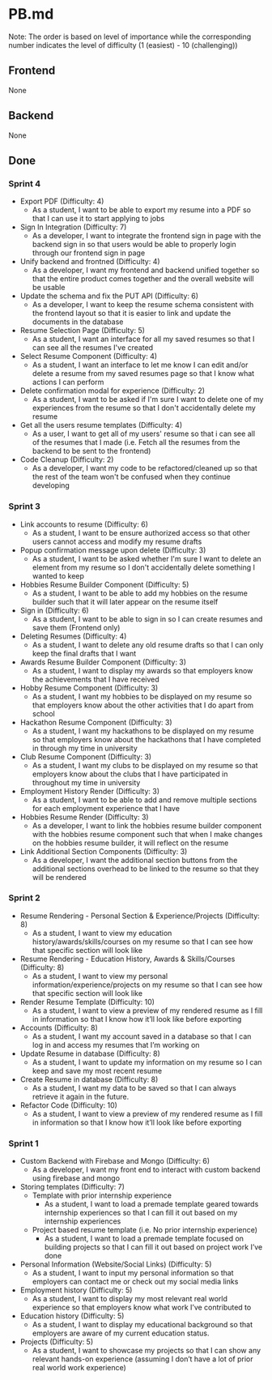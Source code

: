 # PB.md
Note: The order is based on level of importance while the corresponding number indicates the level of difficulty (1 (easiest) - 10 (challenging))

## Frontend
None
    
## Backend
None

## Done
### Sprint 4
- Export PDF (Difficulty: 4)
    - As a student, I want to be able to export my resume into a PDF so that I can use it to start applying to jobs
- Sign In Integration (Difficulty: 7)
    - As a developer, I want to integrate the frontend sign in page with the backend sign in so that users would be able to properly login through our frontend sign in page 
- Unify backend and frontned (Difficulty: 4)
    - As a developer, I want my frontend and backend unified together so that the entire product comes together and the overall website will be usable
- Update the schema and fix the PUT API (Difficulty: 6)
    - As a developer, I want to keep the resume schema consistent with the frontend layout so that it is easier to link and update the documents in the database
- Resume Selection Page (Difficulty: 5)
    - As a student, I want an interface for all my saved resumes so that I can see all the resumes I've created
- Select Resume Component (Difficulty: 4)
    - As a student, I want an interface to let me know I can edit and/or delete a resume from my saved resumes page so that I know what actions I can perform
- Delete confirmation modal for experience (Difficulty: 2)
    - As a student, I want to be asked if I'm sure I want to delete one of my experiences from the resume so that I don't accidentally delete my resume
- Get all the users resume templates (Difficulty: 4)
    - As a user, I want to get all of my users' resume so that i can see all of the resumes that I made (i.e. Fetch all the resumes from the backend to be sent to the frontend)
- Code Cleanup (Difficulty: 2)
    - As a developer, I want my code to be refactored/cleaned up so that the rest of the team won't be confused when they continue developing

### Sprint 3
- Link accounts to resume (Difficulty: 6)
    - As a student, I want to be ensure authorized access so that other users cannot access and modify my resume drafts
- Popup confirmation message upon delete (Difficulty: 3)
    - As a student, I want to be asked whether I'm sure I want to delete an element from my resume so I don't accidentally delete something I wanted to keep
- Hobbies Resume Builder Component (Difficulty: 5)
    - As a student, I want to be able to add my hobbies on the resume builder such that it will later appear on the resume itself
- Sign in (Difficulty: 6)
    - As a student, I want to be able to sign in so I can create resumes and save them (Frontend only)
- Deleting Resumes (Difficulty: 4)
    - As a student, I want to delete any old resume drafts so that I can only keep the final drafts that I want
- Awards Resume Builder Component (Difficulty: 3)
    - As a student, I want to display my awards so that employers know the achievements that I have received
- Hobby Resume Component (Difficulty: 3)
    - As a student, I want my hobbies to be displayed on my resume so that employers know about the other activities that I do apart from school
- Hackathon Resume Component (Difficulty: 3)
    - As a student, I want my hackathons to be displayed on my resume so that employers know about the hackathons that I have completed in through my time in university
- Club Resume Component (Difficulty: 3)
    - As a student, I want my clubs to be displayed on my resume so that employers know about the clubs that I have participated in throughout my time in university
- Employment History Render (Difficulty: 3)
    - As a student, I want to be able to add and remove multiple sections for each employment experience that I have
- Hobbies Resume Render (Difficulty: 3)
    - As a developer, I want to link the hobbies resume builder component with the hobbies resume component such that when I make changes on the hobbies resume builder, it will reflect on the resume
- Link Additional Section Components (Difficulty: 3)
    - As a developer, I want the additional section buttons from the additional sections overhead to be linked to the resume so that they will be rendered

### Sprint 2
- Resume Rendering - Personal Section & Experience/Projects (Difficulty: 8)
    - As a student, I want to view my education history/awards/skills/courses on my resume so that I can see how that specific section will look like  
- Resume Rendering - Education History, Awards & Skills/Courses (Difficulty: 8)
    - As a student, I want to view my personal information/experience/projects on my resume so that I can see how that specific section will look like  
- Render Resume Template (Difficulty: 10)
    - As a student, I want to view a preview of my rendered resume as I fill in information so that I know how it’ll look like before exporting
- Accounts (Difficulty: 8)
    - As a student, I want my account saved in a database so that I can log in and access my resumes that I’m working on
- Update Resume in database (Difficulty: 8)
    - As a student, I want to update my information on my resume so I can keep and save my most recent resume
- Create Resume in database (Difficulty: 8)
    - As a student, I want my data to be saved so that I can always retrieve it again in the future.
- Refactor Code (Difficulty: 10)
    - As a student, I want to view a preview of my rendered resume as I fill in information so that I know how it’ll look like before exporting


### Sprint 1
- Custom Backend with Firebase and Mongo (Difficulty: 6)
    - As a developer, I want my front end to interact with custom backend using firebase and mongo
- Storing templates (Difficulty: 7)
    - Template with prior internship experience
        - As a student, I want to load a premade template geared towards internship experiences so that I can fill it out based on my internship experiences
    - Project based resume template (i.e. No prior internship experience)
        - As a student, I want to load a premade template focused on building projects so that I can fill it out based on project work I’ve done
- Personal Information (Website/Social Links) (Difficulty: 5)
    - As a student, I want to input my personal information so that employers can contact me or check out my social media links
- Employment history (Difficulty: 5)
    - As a student, I want to display my most relevant real world experience so that employers know what work I’ve contributed to
- Education history (Difficulty: 5)
    - As a student, I want to display my educational background so that employers are aware of my current education status.
- Projects (Difficulty: 5)
    - As a student, I want to showcase my projects so that I can show any relevant hands-on experience (assuming I don’t have a lot of prior real world work experience)